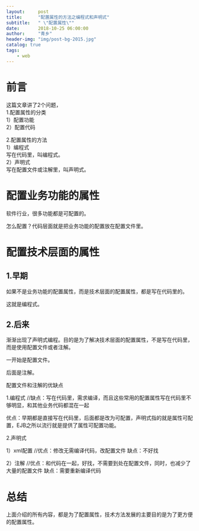 ```yaml
---
layout:     post
title:      "配置属性的方法之编程式和声明式"
subtitle:   " \"配置属性\""
date:       2018-10-25 06:00:00
author:     "青乡"
header-img: "img/post-bg-2015.jpg"
catalog: true
tags:
    - web
---
```



# 前言
这篇文章讲了2个问题，  
1.配置属性的分类  
1）配置功能  
2）配置代码

2.配置属性的方法  
1）编程式  
写在代码里，叫编程式。  
2）声明式  
写在配置文件或注解里，叫声明式。



# 配置业务功能的属性

软件行业，很多功能都是可配置的。

怎么配置？代码层面就是把业务功能的配置放在配置文件里。



# 配置技术层面的属性

## 1.早期

如果不是业务功能的配置属性，而是技术层面的配置属性，都是写在代码里的。

这就是编程式。



## 2.后来

渐渐出现了声明式编程。目的是为了解决技术层面的配置属性，不是写在代码里，而是使用配置文件或者注解。

一开始是配置文件。

后面是注解。



配置文件和注解的优缺点

1.编程式 //缺点：写在代码里，需求编译，而且这些常用的配置属性写在代码里不够明显，和其他业务代码都混在一起  

优点：早期都是直接写在代码里，后面都是改为可配置，声明式指的就是属性可配置，EJB之所以流行就是提供了属性可配置功能。



2.声明式

1）xml配置 //优点：修改无需编译代码，改配置文件 缺点：不好找

2）注解 //优点：和代码在一起，好找，不需要到处在配置文件，同时，也减少了大量的配置文件 缺点：需要重新编译代码



# 总结

上面介绍的所有内容，都是为了配置属性，技术方法发展的主要目的是为了更方便的配置属性。
